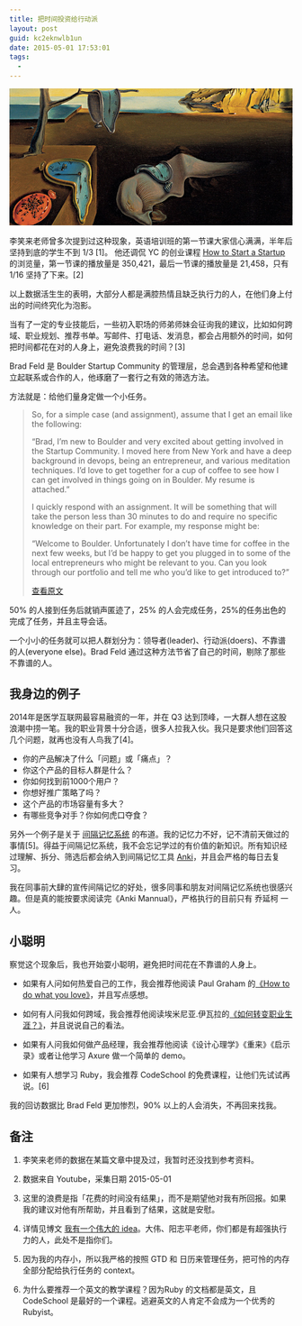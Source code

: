 ```yaml
---
title: 把时间投资给行动派
layout: post
guid: kc2eknwlb1un
date: 2015-05-01 17:53:01
tags:
  -
---
```


![Time](/media/files/2015-05-01-time.jpg)

李笑来老师曾多次提到过这种现象，英语培训班的第一节课大家信心满满，半年后坚持到底的学生不到 1/3 [1]。 他还调侃 YC 的创业课程 [How to Start a Startup](http://startupclass.samaltman.com) 的浏览量，第一节课的播放量是 350,421，最后一节课的播放量是 21,458，只有 1/16 坚持了下来。[2]

以上数据活生生的表明，大部分人都是满腔热情且缺乏执行力的人，在他们身上付出的时间终究化为泡影。

当有了一定的专业技能后，一些初入职场的师弟师妹会征询我的建议，比如如何跨域、职业规划、推荐书单。写邮件、打电话、发消息，都会占用额外的时间，如何把时间都花在对的人身上，避免浪费我的时间？[3]

Brad Feld 是 Boulder Startup Community 的管理层，总会遇到各种希望和他建立起联系或合作的人，他琢磨了一套行之有效的筛选方法。

方法就是：给他们量身定做一个小任务。

> So, for a simple case (and assignment), assume that I get an email like the following:
>
> “Brad, I’m new to Boulder and very excited about getting involved in the Startup Community. I moved here from New York and have a deep background in devops, being an entrepreneur, and various meditation techniques. I’d love to get together for a cup of coffee to see how I can get involved in things going on in Boulder. My resume is attached.”
>
>
> I quickly respond with an assignment. It will be something that will take the person less than 30 minutes to do and require no specific knowledge on their part. For example, my response might be:
>
> “Welcome to Boulder. Unfortunately I don’t have time for coffee in the next few weeks, but I’d be happy to get you plugged in to some of the local entrepreneurs who might be relevant to you. Can you look through our portfolio and tell me who you’d like to get introduced to?”
>
> [查看原文](http://www.feld.com/archives/2014/12/identify-leaders-giving-people-assignments.html)


50% 的人接到任务后就销声匿迹了，25% 的人会完成任务，25%的任务出色的完成了任务，并且主导会话。

一个小小的任务就可以把人群划分为：领导者(leader)、行动派(doers)、不靠谱的人(everyone else)。Brad Feld 通过这种方法节省了自己的时间，剔除了那些不靠谱的人。

## 我身边的例子

2014年是医学互联网最容易融资的一年，并在 Q3 达到顶峰，一大群人想在这股浪潮中捞一笔。我的职业背景十分合适，很多人拉我入伙。我只是要求他们回答这几个问题，就再也没有人鸟我了[4]。

* 你的产品解决了什么「问题」或「痛点」？
* 你这个产品的目标人群是什么？
* 你如何找到前1000个用户？
* 你想好推广策略了吗？
* 这个产品的市场容量有多大？
* 有哪些竞争对手？你如何虎口夺食？

另外一个例子是关于 [间隔记忆系统](http://en.wikipedia.org/wiki/Spaced_repetition) 的布道。我的记忆力不好，记不清前天做过的事情[5]。得益于间隔记忆系统，我不会忘记学过的有价值的新知识。所有知识经过理解、拆分、筛选后都会纳入到间隔记忆工具 [Anki](http://ankisrs.net)，并且会严格的每日去复习。

我在同事前大肆的宣传间隔记忆的好处，很多同事和朋友对间隔记忆系统也很感兴趣。但是真的能按要求阅读完《Anki Mannual》，严格执行的目前只有 乔延柯 一人。

## 小聪明

察觉这个现象后，我也开始耍小聪明，避免把时间花在不靠谱的人身上。

* 如果有人问如何热爱自己的工作，我会推荐他阅读 Paul Graham 的[《How to do what you love》](http://www.paulgraham.com/love.html)，并且写点感想。

* 如何有人问我如何跨域，我会推荐他阅读埃米尼亚.伊瓦拉的[《如何转变职业生涯？》](http://www.yangzhiping.com/psy/Working-Identity.html)，并且说说自己的看法。

* 如果有人问我如何做产品经理，我会推荐他阅读《设计心理学》《重来》《启示录》或者让他学习  Axure 做一个简单的 demo。

* 如果有人想学习 Ruby，我会推荐 CodeSchool 的免费课程，让他们先试试再说。[6]

我的回访数据比 Brad Feld 更加惨烈，90% 以上的人会消失，不再回来找我。

## 备注

1. 李笑来老师的数据在某篇文章中提及过，我暂时还没找到参考资料。

2. 数据来自 Youtube，采集日期 2015-05-01

3. 这里的浪费是指「花费的时间没有结果」，而不是期望他对我有所回报。如果我的建议对他有所帮助，并且看到了结果，这就是安慰。

4. 详情见博文 [我有一个伟大的 idea](/I-have-a-great-idea.html)。大伟、阳志平老师，你们都是有超强执行力的人，此处不是指你们。

5. 因为我的内存小，所以我严格的按照 GTD 和 日历来管理任务，把可怜的内存全部分配给执行任务的 context。

6. 为什么要推荐一个英文的教学课程？因为Ruby 的文档都是英文，且 CodeSchool 是最好的一个课程。逃避英文的人肯定不会成为一个优秀的 Rubyist。
